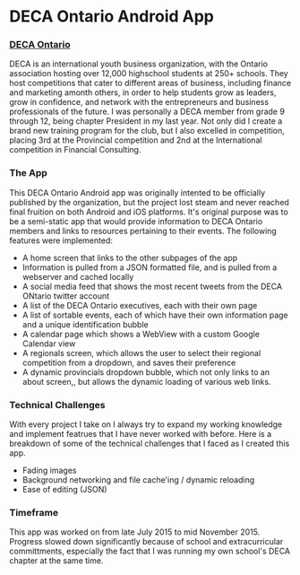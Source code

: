 # DECA Ontario Android App

### [DECA Ontario](http://2016.deca.ca/)
DECA is an international youth business organization, with the Ontario association hosting over 12,000 highschool students at 250+ schools. They host competitions that cater to different areas of business, including finance and marketing amonth others, in order to help students grow as leaders, grow in confidence, and network with the entrepreneurs and business professionals of the future. 
I was personally a DECA member from grade 9 through 12, being chapter President in my last year. Not only did I create a brand new training program for the club, but I also excelled in competition, placing 3rd at the Provincial competition and 2nd at the International competition in Financial Consulting.

### The App
This DECA Ontario Android app was originally intented to be officially published by the organization, but the project lost steam and never reached final fruition on both Android and iOS platforms. It's original purpose was to be a semi-static app that would provide information to DECA Ontario members and links to resources pertaining to their events. 
The following features were implemented:
* A home screen that links to the other subpages of the app
* Information is pulled from a JSON formatted file, and is pulled from a webserver and cached locally
* A social media feed that shows the most recent tweets from the DECA ONtario twitter account
* A list of the DECA Ontario executives, each with their own page
* A list of sortable events, each of which have their own information page and a unique identification bubble
* A calendar page which shows a WebView with a custom Google Calendar view
* A regionals screen, which allows the user to select their regional competition from a dropdown, and saves their preference
* A dynamic provincials dropdown bubble, which not only links to an about screen,, but allows the dynamic loading of various web links.

### Technical Challenges
With every project I take on I always try to expand my working knowledge and implement featrues that I have never worked with before. Here is a breakdown of some of the technical challenges that I faced as I created this app.
* Fading images
* Background networking and file cache'ing / dynamic reloading
* Ease of editing (JSON)

### Timeframe
This app was worked on from late July 2015 to mid November 2015. Progress slowed down significantly because of school and extracurricular committments, especially the fact that I was running my own school's DECA chapter at the same time.
